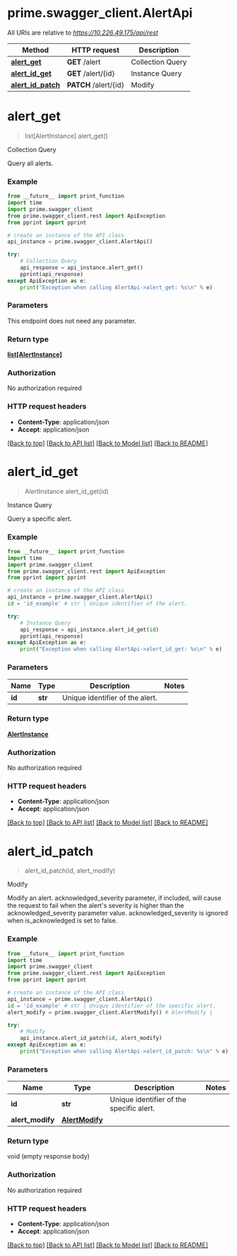 # prime.swagger_client.AlertApi

All URIs are relative to *https://10.226.49.175/api/rest*

Method | HTTP request | Description
------------- | ------------- | -------------
[**alert_get**](AlertApi.md#alert_get) | **GET** /alert | Collection Query
[**alert_id_get**](AlertApi.md#alert_id_get) | **GET** /alert/{id} | Instance Query
[**alert_id_patch**](AlertApi.md#alert_id_patch) | **PATCH** /alert/{id} | Modify


# **alert_get**
> list[AlertInstance] alert_get()

Collection Query

Query all alerts.

### Example
```python
from __future__ import print_function
import time
import prime.swagger_client
from prime.swagger_client.rest import ApiException
from pprint import pprint

# create an instance of the API class
api_instance = prime.swagger_client.AlertApi()

try:
    # Collection Query
    api_response = api_instance.alert_get()
    pprint(api_response)
except ApiException as e:
    print("Exception when calling AlertApi->alert_get: %s\n" % e)
```

### Parameters
This endpoint does not need any parameter.

### Return type

[**list[AlertInstance]**](AlertInstance.md)

### Authorization

No authorization required

### HTTP request headers

 - **Content-Type**: application/json
 - **Accept**: application/json

[[Back to top]](#) [[Back to API list]](../README.md#documentation-for-api-endpoints) [[Back to Model list]](../README.md#documentation-for-models) [[Back to README]](../README.md)

# **alert_id_get**
> AlertInstance alert_id_get(id)

Instance Query

Query a specific alert.

### Example
```python
from __future__ import print_function
import time
import prime.swagger_client
from prime.swagger_client.rest import ApiException
from pprint import pprint

# create an instance of the API class
api_instance = prime.swagger_client.AlertApi()
id = 'id_example' # str | Unique identifier of the alert.

try:
    # Instance Query
    api_response = api_instance.alert_id_get(id)
    pprint(api_response)
except ApiException as e:
    print("Exception when calling AlertApi->alert_id_get: %s\n" % e)
```

### Parameters

Name | Type | Description  | Notes
------------- | ------------- | ------------- | -------------
 **id** | **str**| Unique identifier of the alert. | 

### Return type

[**AlertInstance**](AlertInstance.md)

### Authorization

No authorization required

### HTTP request headers

 - **Content-Type**: application/json
 - **Accept**: application/json

[[Back to top]](#) [[Back to API list]](../README.md#documentation-for-api-endpoints) [[Back to Model list]](../README.md#documentation-for-models) [[Back to README]](../README.md)

# **alert_id_patch**
> alert_id_patch(id, alert_modify)

Modify

Modify an alert. acknowledged_severity parameter, if included, will cause the request to fail when the alert's severity is higher than the acknowledged_severity parameter value. acknowledged_severity  is ignored when is_acknowledged is set to false.

### Example
```python
from __future__ import print_function
import time
import prime.swagger_client
from prime.swagger_client.rest import ApiException
from pprint import pprint

# create an instance of the API class
api_instance = prime.swagger_client.AlertApi()
id = 'id_example' # str | Unique identifier of the specific alert.
alert_modify = prime.swagger_client.AlertModify() # AlertModify | 

try:
    # Modify
    api_instance.alert_id_patch(id, alert_modify)
except ApiException as e:
    print("Exception when calling AlertApi->alert_id_patch: %s\n" % e)
```

### Parameters

Name | Type | Description  | Notes
------------- | ------------- | ------------- | -------------
 **id** | **str**| Unique identifier of the specific alert. | 
 **alert_modify** | [**AlertModify**](AlertModify.md)|  | 

### Return type

void (empty response body)

### Authorization

No authorization required

### HTTP request headers

 - **Content-Type**: application/json
 - **Accept**: application/json

[[Back to top]](#) [[Back to API list]](../README.md#documentation-for-api-endpoints) [[Back to Model list]](../README.md#documentation-for-models) [[Back to README]](../README.md)

